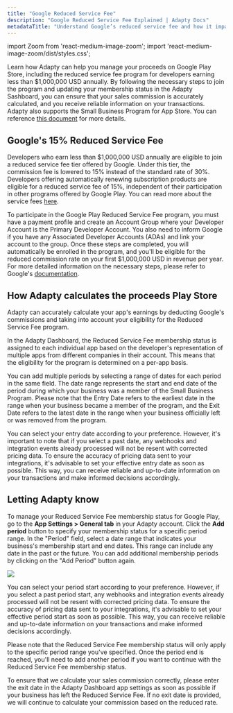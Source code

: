 ```yaml
---
title: "Google Reduced Service Fee"
description: "Google Reduced Service Fee Explained | Adapty Docs"
metadataTitle: "Understand Google’s reduced service fee and how it impacts app revenue."
---
```


import Zoom from 'react-medium-image-zoom';
import 'react-medium-image-zoom/dist/styles.css';

Learn how Adapty can help you manage your proceeds on Google Play Store, including the reduced service fee program for developers earning less than $1,000,000 USD annually. By following the necessary steps to join the program and updating your membership status in the Adapty Sashboard, you can ensure that your sales commission is accurately calculated, and you receive reliable information on your transactions.  
Adapty also supports the Small Business Program for App Store. You can reference [this document](app-store-small-business-program) for more details.

## Google's 15% Reduced Service Fee

Developers who earn less than $1,000,000 USD annually are eligible to join a reduced service fee tier offered by Google. Under this tier, the commission fee is lowered to 15% instead of the standard rate of 30%. Developers offering automatically renewing subscription products are eligible for a reduced service fee of 15%, independent of their participation in other programs offered by Google Play. You can read more about the service fees [here](https://support.google.com/googleplay/android-developer/answer/112622?hl=en).

To participate in the Google Play Reduced Service Fee program, you must have a payment profile and create an Account Group where your Developer Account is the Primary Developer Account. You also need to inform Google if you have any Associated Developer Accounts (ADAs) and link your account to the group. Once these steps are completed, you will automatically be enrolled in the program, and you'll be eligible for the reduced commission rate on your first $1,000,000 USD in revenue per year. For more detailed information on the necessary steps, please refer to Google's [documentation](https://support.google.com/googleplay/android-developer/answer/10632485).

## How Adapty calculates the proceeds Play Store

Adapty can accurately calculate your app's earnings by deducting Google's commissions and taking into account your eligibility for the Reduced Service Fee program.

In the Adapty Dashboard, the Reduced Service Fee membership status is assigned to each individual app based on the developer's representation of multiple apps from different companies in their account. This means that the eligibility for the program is determined on a per-app basis.

You can add multiple periods by selecting a range of dates for each period in the same field. The date range represents the start and end date of the period during which your business was a member of the Small Business Program. Please note that the Entry Date refers to the earliest date in the range when your business became a member of the program, and the Exit Date refers to the latest date in the range when your business officially left or was removed from the program.

You can select your entry date according to your preference. However, it's important to note that if you select a past date, any webhooks and integration events already processed will not be resent with corrected pricing data. To ensure the accuracy of pricing data sent to your integrations, it's advisable to set your effective entry date as soon as possible. This way, you can receive reliable and up-to-date information on your transactions and make informed decisions accordingly.

## Letting Adapty know

To manage your Reduced Service Fee membership status for Google Play, go to the **App Settings > General tab** in your Adapty account. Click the **Add period** button to specify your membership status for a specific period range. In the "Period" field, select a date range that indicates your business's membership start and end dates. This range can include any date in the past or the future. You can add additional membership periods by clicking on the "Add Period" button again.


<Zoom>
  <img src={require('./img/65d9968-CleanShot_2023-04-11_at_15.00.482x.webp').default}
  style={{
    border: '1px solid #727272', /* border width and color */
    width: '700px', /* image width */
    display: 'block', /* for alignment */
    margin: '0 auto' /* center alignment */
  }}
/>
</Zoom>





You can select your period start according to your preference. However, if you select a past period start, any webhooks and integration events already processed will not be resent with corrected pricing data. To ensure the accuracy of pricing data sent to your integrations, it's advisable to set your effective period start as soon as possible. This way, you can receive reliable and up-to-date information on your transactions and make informed decisions accordingly.

Please note that the Reduced Service Fee membership status will only apply to the specific period range you've specified. Once the period end is reached, you'll need to add another period if you want to continue with the  Reduced Service Fee membership status.

To ensure that we calculate your sales commission correctly, please enter the exit date in the Adapty Dashboard app settings as soon as possible if your business has left the Reduced Service Fee. If no exit date is provided, we will continue to calculate your commission based on the reduced rate.